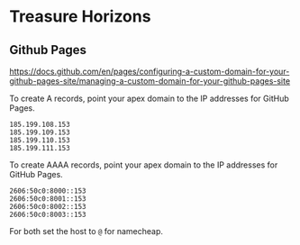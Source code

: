 # Treasure Horizons

## Github Pages

https://docs.github.com/en/pages/configuring-a-custom-domain-for-your-github-pages-site/managing-a-custom-domain-for-your-github-pages-site

To create A records, point your apex domain to the IP addresses for GitHub Pages.

```
185.199.108.153
185.199.109.153
185.199.110.153
185.199.111.153
```

To create AAAA records, point your apex domain to the IP addresses for GitHub Pages.

```
2606:50c0:8000::153
2606:50c0:8001::153
2606:50c0:8002::153
2606:50c0:8003::153
```

For both set the host to `@` for namecheap.
